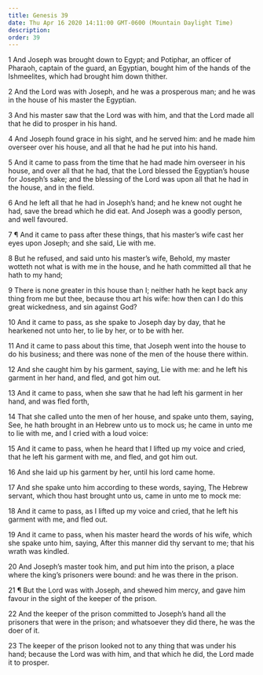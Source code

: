 ```yaml
---
title: Genesis 39
date: Thu Apr 16 2020 14:11:00 GMT-0600 (Mountain Daylight Time)
description: 
order: 39
---
```


<p>
  1 And Joseph was brought down to Egypt; and Potiphar, an officer of Pharaoh,
  captain of the guard, an Egyptian, bought him of the hands of the Ishmeelites,
  which had brought him down thither.
</p>
<p>
  2 And the Lord was with Joseph, and he was a prosperous man; and he was in the
  house of his master the Egyptian.
</p>
<p>
  3 And his master saw that the Lord was with him, and that the Lord made all
  that he did to prosper in his hand.
</p>
<p>
  4 And Joseph found grace in his sight, and he served him: and he made him
  overseer over his house, and all that he had he put into his hand.
</p>
<p>
  5 And it came to pass from the time that he had made him overseer in his
  house, and over all that he had, that the Lord blessed the Egyptian&#x2019;s
  house for Joseph&#x2019;s sake; and the blessing of the Lord was upon all that
  he had in the house, and in the field.
</p>
<p>
  6 And he left all that he had in Joseph&#x2019;s hand; and he knew not ought
  he had, save the bread which he did eat. And Joseph was a goodly person, and
  well favoured.
</p>
<p>
  7 &#xB6; And it came to pass after these things, that his master&#x2019;s wife
  cast her eyes upon Joseph; and she said, Lie with me.
</p>
<p>
  8 But he refused, and said unto his master&#x2019;s wife, Behold, my master
  wotteth not what is with me in the house, and he hath committed all that he
  hath to my hand;
</p>
<p>
  9 There is none greater in this house than I; neither hath he kept back any
  thing from me but thee, because thou art his wife: how then can I do this
  great wickedness, and sin against God?
</p>
<p>
  10 And it came to pass, as she spake to Joseph day by day, that he hearkened
  not unto her, to lie by her, or to be with her.
</p>
<p>
  11 And it came to pass about this time, that Joseph went into the house to do
  his business; and there was none of the men of the house there within.
</p>
<p>
  12 And she caught him by his garment, saying, Lie with me: and he left his
  garment in her hand, and fled, and got him out.
</p>
<p>
  13 And it came to pass, when she saw that he had left his garment in her hand,
  and was fled forth,
</p>
<p>
  14 That she called unto the men of her house, and spake unto them, saying,
  See, he hath brought in an Hebrew unto us to mock us; he came in unto me to
  lie with me, and I cried with a loud voice:
</p>
<p>
  15 And it came to pass, when he heard that I lifted up my voice and cried,
  that he left his garment with me, and fled, and got him out.
</p>
<p>16 And she laid up his garment by her, until his lord came home.</p>
<p>
  17 And she spake unto him according to these words, saying, The Hebrew
  servant, which thou hast brought unto us, came in unto me to mock me:
</p>
<p>
  18 And it came to pass, as I lifted up my voice and cried, that he left his
  garment with me, and fled out.
</p>
<p>
  19 And it came to pass, when his master heard the words of his wife, which she
  spake unto him, saying, After this manner did thy servant to me; that his
  wrath was kindled.
</p>
<p>
  20 And Joseph&#x2019;s master took him, and put him into the prison, a place
  where the king&#x2019;s prisoners were bound: and he was there in the prison.
</p>
<p>
  21 &#xB6; But the Lord was with Joseph, and shewed him mercy, and gave him
  favour in the sight of the keeper of the prison.
</p>
<p>
  22 And the keeper of the prison committed to Joseph&#x2019;s hand all the
  prisoners that were in the prison; and whatsoever they did there, he was the
  doer of it.
</p>
<p>
  23 The keeper of the prison looked not to any thing that was under his hand;
  because the Lord was with him, and that which he did, the Lord made it to
  prosper.
</p>
